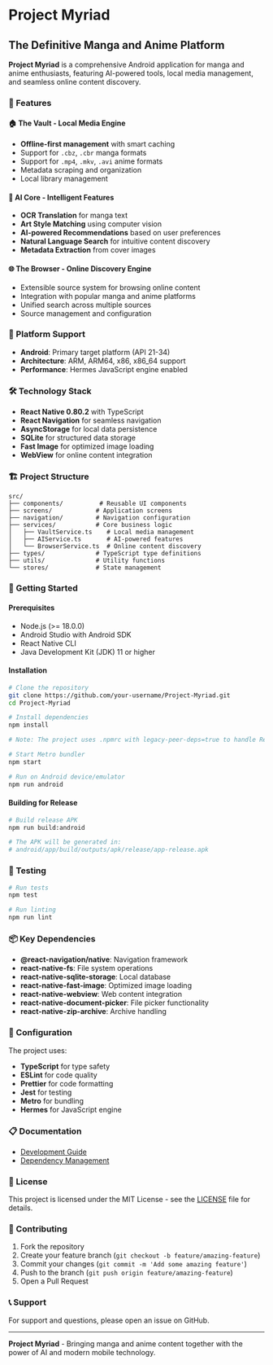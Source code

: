 # Project Myriad
## The Definitive Manga and Anime Platform

**Project Myriad** is a comprehensive Android application for manga and anime enthusiasts, featuring AI-powered tools, local media management, and seamless online content discovery.

### 🚀 Features

#### 🏠 The Vault - Local Media Engine
- **Offline-first management** with smart caching
- Support for `.cbz`, `.cbr` manga formats
- Support for `.mp4`, `.mkv`, `.avi` anime formats
- Metadata scraping and organization
- Local library management

#### 🧠 AI Core - Intelligent Features
- **OCR Translation** for manga text
- **Art Style Matching** using computer vision
- **AI-powered Recommendations** based on user preferences
- **Natural Language Search** for intuitive content discovery
- **Metadata Extraction** from cover images

#### 🌐 The Browser - Online Discovery Engine
- Extensible source system for browsing online content
- Integration with popular manga and anime platforms
- Unified search across multiple sources
- Source management and configuration

### 📱 Platform Support
- **Android**: Primary target platform (API 21-34)
- **Architecture**: ARM, ARM64, x86, x86_64 support
- **Performance**: Hermes JavaScript engine enabled

### 🛠️ Technology Stack
- **React Native 0.80.2** with TypeScript
- **React Navigation** for seamless navigation
- **AsyncStorage** for local data persistence
- **SQLite** for structured data storage
- **Fast Image** for optimized image loading
- **WebView** for online content integration

### 🏗️ Project Structure
```
src/
├── components/          # Reusable UI components
├── screens/            # Application screens
├── navigation/         # Navigation configuration
├── services/           # Core business logic
│   ├── VaultService.ts    # Local media management
│   ├── AIService.ts       # AI-powered features
│   └── BrowserService.ts  # Online content discovery
├── types/              # TypeScript type definitions
├── utils/              # Utility functions
└── stores/             # State management
```

### 🚀 Getting Started

#### Prerequisites
- Node.js (>= 18.0.0)
- Android Studio with Android SDK
- React Native CLI
- Java Development Kit (JDK) 11 or higher

#### Installation
```bash
# Clone the repository
git clone https://github.com/your-username/Project-Myriad.git
cd Project-Myriad

# Install dependencies
npm install

# Note: The project uses .npmrc with legacy-peer-deps=true to handle React 19 compatibility and @react-native/metro-babel-preset

# Start Metro bundler
npm start

# Run on Android device/emulator
npm run android
```

#### Building for Release
```bash
# Build release APK
npm run build:android

# The APK will be generated in:
# android/app/build/outputs/apk/release/app-release.apk
```

### 🧪 Testing
```bash
# Run tests
npm test

# Run linting
npm run lint
```

### 📦 Key Dependencies
- **@react-navigation/native**: Navigation framework
- **react-native-fs**: File system operations
- **react-native-sqlite-storage**: Local database
- **react-native-fast-image**: Optimized image loading
- **react-native-webview**: Web content integration
- **react-native-document-picker**: File picker functionality
- **react-native-zip-archive**: Archive handling

### 🔧 Configuration
The project uses:
- **TypeScript** for type safety
- **ESLint** for code quality
- **Prettier** for code formatting
- **Jest** for testing
- **Metro** for bundling
- **Hermes** for JavaScript engine

### 📋 Documentation
- [Development Guide](docs/DEVELOPMENT.md)
- [Dependency Management](docs/dependency-management.md)

### 📄 License
This project is licensed under the MIT License - see the [LICENSE](LICENSE) file for details.

### 🤝 Contributing
1. Fork the repository
2. Create your feature branch (`git checkout -b feature/amazing-feature`)
3. Commit your changes (`git commit -m 'Add some amazing feature'`)
4. Push to the branch (`git push origin feature/amazing-feature`)
5. Open a Pull Request

### 📞 Support
For support and questions, please open an issue on GitHub.

---

**Project Myriad** - Bringing manga and anime content together with the power of AI and modern mobile technology.
